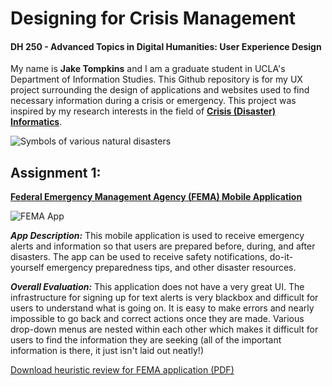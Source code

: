 # Designing for Crisis Management
#### DH 250 - Advanced Topics in Digital Humanities: User Experience Design

My name is **Jake Tompkins** and I am a graduate student in UCLA's Department of Information Studies. This Github repository is for my UX  project surrounding the design of applications and websites used to find necessary information during a crisis or emergency. This project was inspired by my research interests in the field of [**Crisis (Disaster) Informatics**](https://en.wikipedia.org/wiki/Disaster_informatics).

![Symbols of various natural disasters](https://i.pinimg.com/originals/e0/ce/37/e0ce373b2b2b3fe63c8528103a826a4c.jpg)


## Assignment 1:

[**Federal Emergency Management Agency (FEMA) Mobile Application**](https://apps.apple.com/us/app/fema/id474807486)

![FEMA App](https://is1-ssl.mzstatic.com/image/thumb/Purple124/v4/5e/f8/35/5ef83525-e934-039e-fa7e-22f4aeb3ebda/AppIcon-1x_U007emarketing-0-10-0-0-0-0-85-220.png/700x400wa.png)

***App Description:*** This mobile application is used to receive emergency alerts and information so that users are prepared before, during, and after disasters. The app can be used to receive safety notifications, do-it-yourself emergency preparedness tips, and other disaster resources.

***Overall Evaluation:*** This application does not have a very great UI. The infrastructure for signing up for text alerts is very blackbox and difficult for users to understand what is going on. It is easy to make errors and nearly impossible to go back and correct actions once they are made. Various drop-down menus are nested within each other which makes it difficult for users to find the information they are seeking (all of the important information is there, it just isn't laid out neatly!)

<a href="FEMA.pdf" download>Download heuristic review for FEMA application (PDF)</a>

